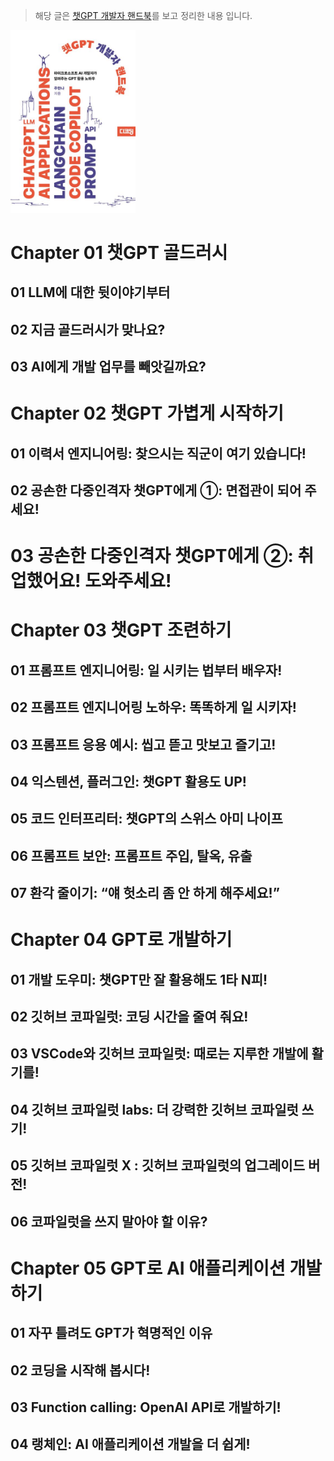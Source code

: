 > 해당 글은 [챗GPT 개발자 핸드북](https://www.smartbooks21.com/book/9791190238977)를 보고 정리한 내용 입니다.

<img src="../assets/book/2023_챗GPT 개발자 핸드북.jpg" width="200"/>

# Chapter 01 챗GPT 골드러시
## 01 LLM에 대한 뒷이야기부터
## 02 지금 골드러시가 맞나요?
## 03 AI에게 개발 업무를 빼앗길까요?

# Chapter 02 챗GPT 가볍게 시작하기
## 01 이력서 엔지니어링: 찾으시는 직군이 여기 있습니다!
## 02 공손한 다중인격자 챗GPT에게 ①: 면접관이 되어 주세요!
# 03 공손한 다중인격자 챗GPT에게 ②: 취업했어요! 도와주세요!

# Chapter 03 챗GPT 조련하기
## 01 프롬프트 엔지니어링: 일 시키는 법부터 배우자!
## 02 프롬프트 엔지니어링 노하우: 똑똑하게 일 시키자!
## 03 프롬프트 응용 예시: 씹고 뜯고 맛보고 즐기고!
## 04 익스텐션, 플러그인: 챗GPT 활용도 UP!
## 05 코드 인터프리터: 챗GPT의 스위스 아미 나이프
## 06 프롬프트 보안: 프롬프트 주입, 탈옥, 유출
## 07 환각 줄이기: “얘 헛소리 좀 안 하게 해주세요!”

# Chapter 04 GPT로 개발하기
## 01 개발 도우미: 챗GPT만 잘 활용해도 1타 N피!
## 02 깃허브 코파일럿: 코딩 시간을 줄여 줘요!
## 03 VSCode와 깃허브 코파일럿: 때로는 지루한 개발에 활기를!
## 04 깃허브 코파일럿 labs: 더 강력한 깃허브 코파일럿 쓰기!
## 05 깃허브 코파일럿 X : 깃허브 코파일럿의 업그레이드 버전!
## 06 코파일럿을 쓰지 말아야 할 이유?

# Chapter 05 GPT로 AI 애플리케이션 개발하기
## 01 자꾸 틀려도 GPT가 혁명적인 이유
## 02 코딩을 시작해 봅시다!
## 03 Function calling: OpenAI API로 개발하기!
## 04 랭체인: AI 애플리케이션 개발을 더 쉽게!